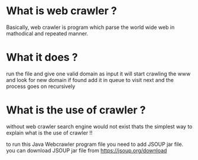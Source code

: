# What is web crawler ? 
Basically, web crawler is program which parse the world wide web in mathodical and repeated manner.
 
# What it does ?
run the file and give one valid domain as input 
it will start crawling the www and look for new domain if found add it in queue to visit next and the process goes on recursively 

# What is the use of crawler ?
without web crawler search engine would not exist thats the simplest way to explain what is the use of crawler !!

to run this Java Webcrawler program file you need to add JSOUP jar file.
you can download JSOUP jar file from https://jsoup.org/download
